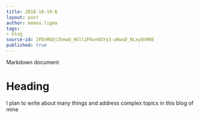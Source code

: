 ```yaml
---
title: 2018-10-19-B
layout: post
author: memes.ligma
tags:
- blog
source-id: 1PDnMbDj3hmwQ_HGll2PAveOGYy3-aNwuD_NLxyOnM0E
published: true
---
```

Markdown document

# Heading

I plan to write about many things and address complex topics in this blog of mine

